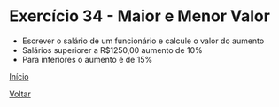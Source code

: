 # Exercício 34 - Maior e Menor Valor

- Escrever o salário de um funcionário e calcule o valor do aumento
- Salários superiorer a R$1250,00 aumento de 10%
- Para inferiores o aumento é de 15%

[Início](https://github.com/NandesLima/desafios-python)

[Voltar](https://github.com/NandesLima/desafios-python/tree/main/04.%20Condi%C3%A7%C3%B5es%20de%20decis%C3%A3o)